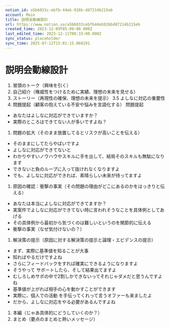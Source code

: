 ```yaml
---
notion_id: a5b6033c-ebfb-44eb-926b-d87214b215eb
account: Main
title: 説明会動線設計
url: https://www.notion.so/a5b6033cebfb44eb926bd87214b215eb
created_time: 2023-12-09T05:09:00.000Z
last_edited_time: 2023-12-11T00:33:00.000Z
sync_status: placeholder
sync_time: 2025-07-12T15:01:15.068191
---
```

# 説明会動線設計

1. 冒頭のトーク（興味を引く）
1. 自己紹介（権威性をつけるために実績、理想の未来を見せる）
1. ストーリー（再現性の確保、理想の未来を提示）
  3.5 よしなに対応の重要性
1. 問題提起（顧客の抱えている不安や悩みを言語化する） 問題提起
  - あなたはよしなに対応ができていますか？
  - 実際のところはできてない人が多いですよね？
1. 問題の拡大（そのまま放置してるとリスクが高いことを伝える）
  - そのままにしてたらやばいですよ
  - よしなに対応ができてないと
  -  わかりやすいノウハウやスキルに手を出して、結局そのスキルも無駄になります
  - できないと負のループに入って抜けれなくなりますよ
  - でも、よしなに対応ができれば、素晴らしい未来が待ってますよ
1. 原因の確認：衝撃の事実（その問題の理由がどこにあるのかをはっきりと伝える）
  - あなたは本当によしなに対応ができてますか？
  - 実案件でよしなに対応ができてない時に言われそうなことを具体例としてあげる
  - その具体例から最初から気づくのは難しいというのを関節的に伝える
  - 衝撃の事実（なぜ気付けないの？）
1. 解決策の提示（原因に対する解決策の提示と論理・エビデンスの提示）
  - まず、実際に基準値を知ることが大事
  - 知ればやるだけですよね
  - さらにフィードバックをすれば確実にできるようになりますよ
  - そうやって サポートしたら、そして結果出てますよ
  - むしろしめサポの中で2割しかできないってそれじゃダメだと思うんですよね
  - 基準値が上がれば相手の心を動かすことができます
  - 実際に、個人での活動 を手伝ってくれって言うオファーも来ましたよ
  - だから、よしなに対応をやる必要があるんですよね
1. 本編（じゃあ具体的にどうしていくのか？）
1. まとめ（要点のまとめと熱いメッセージ）